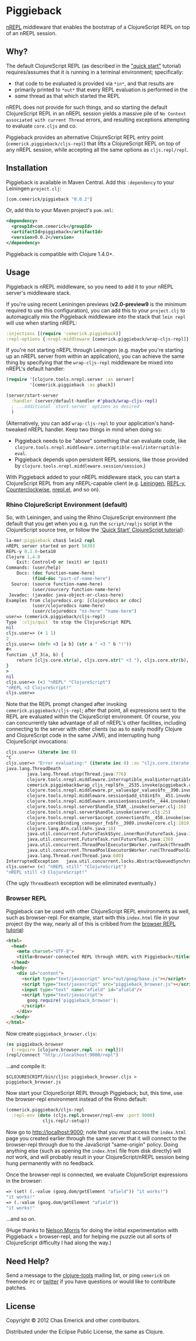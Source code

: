 # Piggieback

[nREPL](http://github.com/clojure/tools.nrepl) middleware that enables the
bootstrap of a ClojureScript REPL on top of an nREPL session.

## Why?

The default ClojureScript REPL (as described in the ["quick
start"](https://github.com/clojure/clojurescript/wiki/Quick-Start) tutorial)
requires/assumes that it is running in a terminal environment; specifically:

* that code to be evaluated is provided via `*in*`, and that results are
* primarily printed to `*out*` that every REPL evaluation is performed in the
* _same_ thread as that which started the REPL

nREPL does not provide for such things, and so starting the default
ClojureScript REPL in an nREPL session yields a massive pile of `No Context
associated with current Thread` errors, and resulting exceptions attempting to
evaluate `core.cljs` and co.

Piggieback provides an alternative ClojureScript REPL entry point
(`cemerick.piggieback/cljs-repl`) that lifts a ClojureScript REPL on top of any
nREPL session, while accepting all the same options as `cljs.repl/repl`.

## Installation

Piggieback is available in Maven Central. Add this `:dependency` to your Leiningen
`project.clj`:

```clojure
[com.cemerick/piggieback "0.0.2"]
```

Or, add this to your Maven project's `pom.xml`:

```xml
<dependency>
  <groupId>com.cemerick</groupId>
  <artifactId>piggieback</artifactId>
  <version>0.0.2</version>
</dependency>
```

Piggieback is compatible with Clojure 1.4.0+.

## Usage

Piggieback is nREPL middleware, so you need to add it to your nREPL server's
middleware stack.

If you're using recent Leniningen previews (**v2.0-preview9** is the minimum
required to use this configuration), you can add
this to your `project.clj` to automagically mix the Piggieback middleware into
the stack that `lein repl` will use when starting nREPL:

```clojure
:injections [(require 'cemerick.piggieback)]
:repl-options {:nrepl-middleware [cemerick.piggieback/wrap-cljs-repl]}
```

If you're not starting nREPL through Leiningen (e.g. maybe you're starting up
an nREPL server from within an application), you can achieve the same thing by
specifying that the `wrap-cljs-repl` middleware be mixed into nREPL's default
handler:

```clojure
(require '[clojure.tools.nrepl.server :as server]
         '[cemerick.piggieback :as pback])

(server/start-server
  :handler (server/default-handler #'pback/wrap-cljs-repl)
  ; ...additional `start-server` options as desired
  )
```

(Alternatively, you can add `wrap-cljs-repl` to your application's hand-tweaked
nREPL handler.  Keep two things in mind when doing so:

* Piggieback needs to be "above" something that can evaluate code, like
  `clojure.tools.nrepl.middleware.interruptible-eval/interruptible-eval`.
* Piggieback depends upon persistent REPL sessions, like those provided by
  `clojure.tools.nrepl.middleware.session/session`.)

With Piggieback added to your nREPL middleware stack, you can start a
ClojureScript REPL from any nREPL-capable client (e.g.
[Leiningen](http://leiningen.org),
[REPL-y](https://github.com/trptcolin/reply/),
[Counterclockwise](http://code.google.com/p/counterclockwise/),
[nrepl.el](https://github.com/kingtim/nrepl.el), and so on).

### Rhino ClojureScript Environment (default)

So, with Leiningen, and using the Rhino ClojureScript environment (the default
that you get when you e.g. run the `script/repljs` script in the ClojureScript
source tree, or follow the ['Quick Start' ClojureScript
tutorial](https://github.com/clojure/clojurescript/wiki/Quick-Start)):

```clojure
la-mer:piggieback chas$ lein2 repl
nREPL server started on port 56393
REPL-y 0.1.0-beta10
Clojure 1.4.0
    Exit: Control+D or (exit) or (quit)
Commands: (user/help)
    Docs: (doc function-name-here)
          (find-doc "part-of-name-here")
  Source: (source function-name-here)
          (user/sourcery function-name-here)
 Javadoc: (javadoc java-object-or-class-here)
Examples from clojuredocs.org: [clojuredocs or cdoc]
          (user/clojuredocs name-here)
          (user/clojuredocs "ns-here" "name-here")
user=> (cemerick.piggieback/cljs-repl)
Type `:cljs/quit` to stop the ClojureScript REPL
nil
cljs.user=> (+ 1 1)
2
cljs.user=> (defn <3 [a b] (str a " <3 " b "!"))
#<
function _LT_3(a, b) {
    return [cljs.core.str(a), cljs.core.str(" <3 "), cljs.core.str(b), cljs.core.str("!")].join("");
}
>
nil
cljs.user=> (<3 "nREPL" "ClojureScript")
"nREPL <3 ClojureScript!"
cljs.user=> 
```

Note that the REPL prompt changed after invoking
`cemerick.piggieback/cljs-repl`; after that point, all expressions sent to the
REPL are evaluated within the ClojureScript environment.  Of course, you can
concurrently take advantage of all of nREPL's other facilities, including
connecting to the server with other clients (so as to easily modify Clojure and
ClojureScript code in the same JVM), and interrupting hung ClojureScript
invocations:

```clojure
cljs.user=> (iterate inc 0)
^C
cljs.user=> "Error evaluating:" (iterate inc 0) :as "cljs.core.iterate.call(null,cljs.core.inc,0);\n"
java.lang.ThreadDeath
        java.lang.Thread.stop(Thread.java:776)
        clojure.tools.nrepl.middleware.interruptible_eval$interruptible_eval$fn__374.invoke(interruptible_eval.clj:185)
        cemerick.piggieback$wrap_cljs_repl$fn__2535.invoke(piggieback.clj:171)
        clojure.tools.nrepl.middleware.pr_values$pr_values$fn__390.invoke(pr_values.clj:17)
        clojure.tools.nrepl.middleware.session$add_stdin$fn__451.invoke(session.clj:185)
        clojure.tools.nrepl.middleware.session$session$fn__444.invoke(session.clj:164)
        clojure.tools.nrepl.server$handle_STAR_.invoke(server.clj:16)
        clojure.tools.nrepl.server$handle.invoke(server.clj:25)
        clojure.tools.nrepl.server$accept_connection$fn__458.invoke(server.clj:35)
        clojure.core$binding_conveyor_fn$fn__3989.invoke(core.clj:1819)
        clojure.lang.AFn.call(AFn.java:18)
        java.util.concurrent.FutureTask$Sync.innerRun(FutureTask.java:303)
        java.util.concurrent.FutureTask.run(FutureTask.java:138)
        java.util.concurrent.ThreadPoolExecutor$Worker.runTask(ThreadPoolExecutor.java:886)
        java.util.concurrent.ThreadPoolExecutor$Worker.run(ThreadPoolExecutor.java:908)
        java.lang.Thread.run(Thread.java:680)
InterruptedException   java.util.concurrent.locks.AbstractQueuedSynchronizer.acquireInterruptibly (AbstractQueuedSynchronizer.java:1199)
cljs.user=> (<3 "nREPL still" "ClojureScript")
"nREPL still <3 ClojureScript!"
```

(The ugly `ThreadDeath` exception will be eliminated eventually.)

### Browser REPL

Piggieback can be used with other ClojureScript REPL environments as well, such
as browser-repl.  For example, start with this `index.html` file in your
project (by the way, nearly all of this is cribbed from the [browser REPL
tutorial](https://github.com/clojure/clojurescript/wiki/The-REPL-and-Evaluation-Environments):

```html
<html>
  <head>
    <meta charset="UTF-8">
    <title>Browser-connected REPL through nREPL with Piggieback</title>
  </head>
  <body>
    <div id="content">
      <script type="text/javascript" src="out/goog/base.js"></script>
      <script type="text/javascript" src="piggieback_browser.js"></script>
      <input type="text" name="afield" id="afield"/>      
      <script type="text/javascript">
        goog.require('piggieback_browser');
      </script>
    </div>
  </body>
</html>
```

Now create `piggieback_browser.cljs`:

```clojure
(ns piggieback-browser
  (:require [clojure.browser.repl :as repl]))
(repl/connect "http://localhost:9000/repl")
```

…and compile it:

```
$CLOJURESCRIPT/bin/cljsc piggieback_browser.cljs > piggieback_browser.js
```

Now start your ClojureScript REPL through Piggieback; but, this time, use the
browser-repl environment instead of the Rhino default:

```clojure
(cemerick.piggieback/cljs-repl
  :repl-env (doto (cljs.repl.browser/repl-env :port 9000)
              cljs.repl/-setup))
```

Now go to [http://localhost:9000](http://localhost:9000); note that you *must* access the
`index.html` page you created earlier through the same server that it will
connect to the browser-repl through due to the JavaScript "same-origin" policy.
Doing anything else (such as opening the `index.html` file from disk directly)
will _not_ work, and will probably result in your ClojureScript/nREPL
session being hung permanently with no feedback.

Once the browser-repl is connected, we evaluate ClojureScript expressions in the
browser:

```clojure
=> (set! (.-value (goog.dom/getElement "afield")) "it works!")
"it works!"
=> (.-value (goog.dom/getElement "afield"))
"it works!"
```

…and so on.

(Huge thanks to [Nelson Morris](http://twitter.com/xeqixeqi) for doing the
initial experimentation with Piggieback + browser-repl, and for helping me
puzzle out all sorts of ClojureScript difficulty I had along the way.)

## Need Help?

Send a message to the [clojure-tools](http://groups.google.com/group/clojure-tools)
mailing list, or ping `cemerick` on freenode irc or 
[twitter](http://twitter.com/cemerick) if you have questions
or would like to contribute patches.

## License

Copyright © 2012 Chas Emerick and other contributors.

Distributed under the Eclipse Public License, the same as Clojure.
